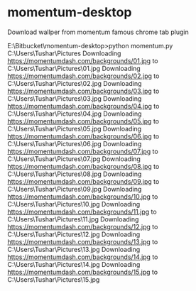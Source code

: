 # momentum-desktop

Download wallper from momentum famous chrome tab plugin

E:\Bitbucket\momentum-desktop>python momentum.py C:\Users\Tushar\Pictures
Downloading https://momentumdash.com/backgrounds/01.jpg to C:\Users\Tushar\Pictures\01.jpg
Downloading https://momentumdash.com/backgrounds/02.jpg to C:\Users\Tushar\Pictures\02.jpg
Downloading https://momentumdash.com/backgrounds/03.jpg to C:\Users\Tushar\Pictures\03.jpg
Downloading https://momentumdash.com/backgrounds/04.jpg to C:\Users\Tushar\Pictures\04.jpg
Downloading https://momentumdash.com/backgrounds/05.jpg to C:\Users\Tushar\Pictures\05.jpg
Downloading https://momentumdash.com/backgrounds/06.jpg to C:\Users\Tushar\Pictures\06.jpg
Downloading https://momentumdash.com/backgrounds/07.jpg to C:\Users\Tushar\Pictures\07.jpg
Downloading https://momentumdash.com/backgrounds/08.jpg to C:\Users\Tushar\Pictures\08.jpg
Downloading https://momentumdash.com/backgrounds/09.jpg to C:\Users\Tushar\Pictures\09.jpg
Downloading https://momentumdash.com/backgrounds/10.jpg to C:\Users\Tushar\Pictures\10.jpg
Downloading https://momentumdash.com/backgrounds/11.jpg to C:\Users\Tushar\Pictures\11.jpg
Downloading https://momentumdash.com/backgrounds/12.jpg to C:\Users\Tushar\Pictures\12.jpg
Downloading https://momentumdash.com/backgrounds/13.jpg to C:\Users\Tushar\Pictures\13.jpg
Downloading https://momentumdash.com/backgrounds/14.jpg to C:\Users\Tushar\Pictures\14.jpg
Downloading https://momentumdash.com/backgrounds/15.jpg to C:\Users\Tushar\Pictures\15.jpg